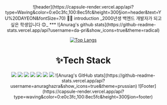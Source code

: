 <div align="center">
![header](https://capsule-render.vercel.app/api?type=Waving&color=0:e0c3fc,100:8ec5fc&height=300&section=header&text=YU%20DAYEON&fontSize=70)
👩‍💻 introduction   
_2000년생 백엔드  개발자가 되고 싶은 학생입니다 😊_
***
![Anurag's github stats](https://github-readme-stats.vercel.app/api?username=da-pri&show_icons=true&theme=radical) 

[![Top Langs](https://github-readme-stats.vercel.app/api/top-langs/?username=da-pri&layout=compact&theme=dracula)](https://github.com/metleeha)
<h1>✨Tech Stack</h1>
<img src="https://img.shields.io/badge/JAVA-007396?style=for-the-badge&logo=java&logoColor=white">
<img src="https://img.shields.io/badge/python-3776AB?style=for-the-badge&logo=python&logoColor=white"> 
<img src="https://img.shields.io/badge/vue.js-4FC08D?style=for-the-badge&logo=vue.js&logoColor=white">
<img src="https://img.shields.io/badge/Spring-6DB33F?style=for-the-badge&logo=Spring&logoColor=white">
<img src="https://img.shields.io/badge/oracle-F80000?style=for-the-badge&logo=oracle&logoColor=white">
<img src="https://img.shields.io/badge/mariaDB-003545?style=for-the-badge&logo=mariaDB&logoColor=white">
<img src="https://img.shields.io/badge/vue.js-4FC08D?style=for-the-badge&logo=vue.js&logoColor=white">
![Anurag's GitHub stats](https://github-readme-stats.vercel.app/api?username=anuraghazra&show_icons=true&theme=prussian)
![Footer](https://capsule-render.vercel.app/api?type=waving&color=0:e0c3fc,100:8ec5fc&height=300&section=footer)
</div>
